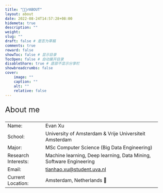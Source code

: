 ```yaml
---
title: "🙋🏻‍♂️ABOUT"
layout: about
date: 2022-08-24T14:57:28+08:00
hidemeta: true
description: ""
weight:
slug: ""
draft: false # 是否为草稿
comments: true
reward: false
showToc: false # 显示目录
TocOpen: false # 自动展开目录
disableShare: true # 底部不显示分享栏
showbreadcrumbs: false
cover:
    image: ""
    caption: ""
    alt: ""
    relative: false
---
```




<p style="font-size: 25px;">About me</p>

|           |                    |
| --------- | ------------------ |
| Name:     | Evan Xu             |
| School:     | University of Amsterdam & Vrije Universiteit Amsterdam   |
| Major: | MSc Computer Science (Big Data Engineering)
| Research Interests: | Machine learning, Deep learning, Data Mining, Software Engineering
| Email: | tianhao.xu@student.uva.nl
| Current Location: | Amsterdam, Netherlands 📍
